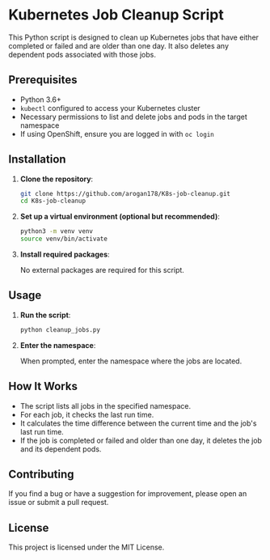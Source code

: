 # Kubernetes Job Cleanup Script

This Python script is designed to clean up Kubernetes jobs that have either completed or failed and are older than one day. It also deletes any dependent pods associated with those jobs.

## Prerequisites

- Python 3.6+
- `kubectl` configured to access your Kubernetes cluster
- Necessary permissions to list and delete jobs and pods in the target namespace
- If using OpenShift, ensure you are logged in with `oc login`

## Installation

1. **Clone the repository**:

    ```sh
    git clone https://github.com/arogan178/K8s-job-cleanup.git
    cd K8s-job-cleanup
    ```

2. **Set up a virtual environment (optional but recommended)**:

    ```sh
    python3 -m venv venv
    source venv/bin/activate
    ```

3. **Install required packages**:

    No external packages are required for this script.

## Usage

1. **Run the script**:

    ```sh
    python cleanup_jobs.py
    ```

2. **Enter the namespace**:

    When prompted, enter the namespace where the jobs are located.

## How It Works

- The script lists all jobs in the specified namespace.
- For each job, it checks the last run time.
- It calculates the time difference between the current time and the job's last run time.
- If the job is completed or failed and older than one day, it deletes the job and its dependent pods.

## Contributing

If you find a bug or have a suggestion for improvement, please open an issue or submit a pull request.

## License

This project is licensed under the MIT License.
